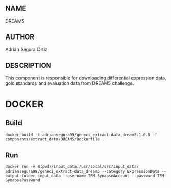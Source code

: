 ## NAME

DREAM5

## AUTHOR

Adrián Segura Ortiz

## DESCRIPTION

This component is responsible for downloading differential expression data, gold standards and evaluation data from DREAM5 challenge.

# DOCKER

## Build

```
docker build -t adriansegura99/geneci_extract-data_dream5:1.0.0 -f components/extract_data/DREAM5/Dockerfile .
```

## Run

```
docker run -v $(pwd)/input_data:/usr/local/src/input_data/ adriansegura99/geneci_extract-data_dream5 --category ExpressionData --output-folder input_data --username TFM-SynapseAccount --password TFM-SynapsePassword
```
